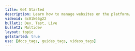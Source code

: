 ```yaml
---
title: Get Started
description: Learn how to manage websites on the platform.
videoid: 4c01k66g22
bullet1: Dev, Test, Live
bullet2: Multidev
layout: topic
getstarted: true
use: [docs_tags, guides_tags, videos_tags]
---
```

